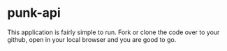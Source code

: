 # punk-api
This application is fairly simple to run. Fork or clone the code over to your github, open in your local browser and you are good to go.